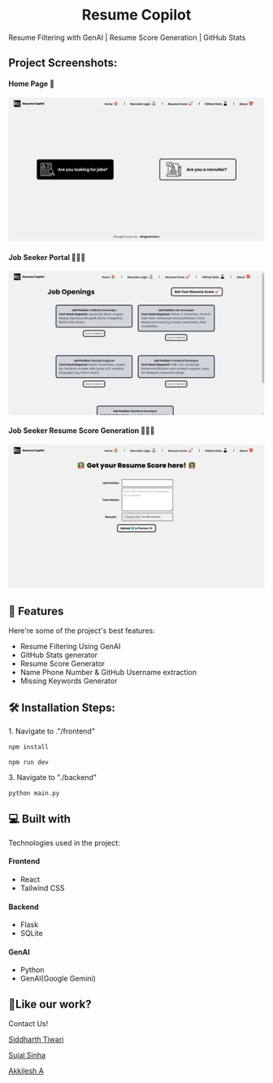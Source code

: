 <h1 align="center" id="title">Resume Copilot</h1>

<p id="description">Resume Filtering with GenAI | Resume Score Generation | GitHub Stats</p>

<h2>Project Screenshots:</h2>

<h4>Home Page 🏡</h4>
<img src="frontend\public\HomePage.png" alt="project-screenshot">

<h4>Job Seeker Portal 🧑🏻‍💻</h4>
<img src="frontend\public\JobSeekerJobsPortal.png" alt="project-screenshot">

<h4>Job Seeker Resume Score Generation 🧑🏻‍🎓</h4>
<img src="frontend\public\JobSeekerResumeScanner.png" alt="project-screenshot">
  
<h2>🧐 Features</h2>

Here're some of the project's best features:

*   Resume Filtering Using GenAI
*   GitHub Stats generator
*   Resume Score Generator
*   Name Phone Number & GitHub Username extraction
*   Missing Keywords Generator

<h2>🛠️ Installation Steps:</h2>

<p>1. Navigate to ."/frontend"</p>

```
npm install 
```

```
npm run dev
```

<p>3. Navigate to "./backend"</p>

```
python main.py
```

  
  
<h2>💻 Built with</h2>

Technologies used in the project:
<h4>Frontend</h4>

*   React
*   Tailwind CSS

<h4>Backend</h4>

*   Flask
*   SQLite

<h4>GenAI</h4>

*   Python
*   GenAI(Google Gemini) 

<h2>💖Like our work?</h2>

Contact Us! 

<a href="https://www.linkedin.com/in/sidddharthtiwari/"><p> Siddharth Tiwari</p></a>
<a href="https://www.linkedin.com/in/sujal-sinha/"><p> Sujal Sinha</p></a>
<a href="https://www.linkedin.com/in/akkilesh-a-620561275/"><p> Akkilesh A</p></a>


